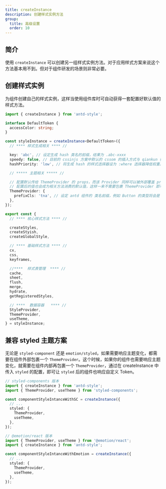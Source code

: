 ```yaml
---
title: createInstance
description: 创建样式实例方法
group:
  title: 高级设置
  order: 10
---
```


## 简介

使用 `createInstance` 可以创建另一组样式实例方法。对于应用样式方案来说这个方法基本用不到。但对于组件研发的场景则非常必要。

## 创建样式实例

为组件创建自己的样式实例，这样当使用组件库时可自动获得一套配置好默认值的样式方法。

```ts | pure
import { createInstance } from 'antd-style';

interface DefaultToken {
  accessColor: string;
}

const styleInstance = createInstance<DefaultToken>({
  // **** 样式生成相关 **** //

  key: 'abc', // 设定生成 hash 类名的前缀，结果为 .abc-xxxx
  speedy: false, // 目前的 cssinjs 方案中默认的 cssom 的插入方式与 qiankun 微应用兼容性都不太理想，所以建议关闭
  hashPriority: 'low', // 将生成 hash 的样式选择器设为 :where 选择器降低权重。这样可以让用户自定义的样式覆盖组件的样式

  // ***** 主题相关 ***** //

  // 配置默认传给 ThemeProvider 的 props，而该 Provider 同样可以被外部覆盖 props
  // 配置后的值也会成为相关方法消费的默认值，这样一来不需要包裹 ThemeProvider 即可消费到默认值
  ThemeProvider: {
    prefixCls: 'tna', // 设定 antd 组件的 类名前缀，例如 Button 的类型将会是 .tna-btn
  },
});

export const {
  // **** 核心样式方法 **** //

  createStyles,
  createStyish,
  createGlobalStyle,

  // **** 基础样式方法 **** //
  cx,
  css,
  keyframes,

  //****  样式表管理  **** //
  cache,
  sheet,
  flush,
  merge,
  hydrate,
  getRegisteredStyles,

  // ****  数据容器   **** //
  StyleProvider,
  ThemeProvider,
  useTheme,
} = styleInstance;
```

## 兼容 styled 主题方案

无论是 `styled-component` 还是 `emotion/styled`，如果需要响应主题变化，都需要在组件外部包裹一个 `ThemeProvider`。这个时候，如果你的组件也需要响应主题变化，就需要在组件内部再包裹一个 `ThemeProvider`，通过在 createInstance 中传入 `styled` 的配置，即可让 `styled` 后的组件也响应自定义 Token。

```ts | pure
// styled-components 版本
import { createInstance } from 'antd-style';
import { ThemeProvider, useTheme } from 'styled-components';

const componentStyleIntanceWithSC = createInstance({
  // ...
  styled: {
    ThemeProvider,
    useTheme,
  },
});
```

```ts | pure
// @emotion/react 版本
import { ThemeProvider, useTheme } from '@emotion/react';
import { createInstance } from 'antd-style';

const componentStyleIntanceWithEmotion = createInstance({
  // ...
  styled: {
    ThemeProvider,
    useTheme,
  },
});
```
